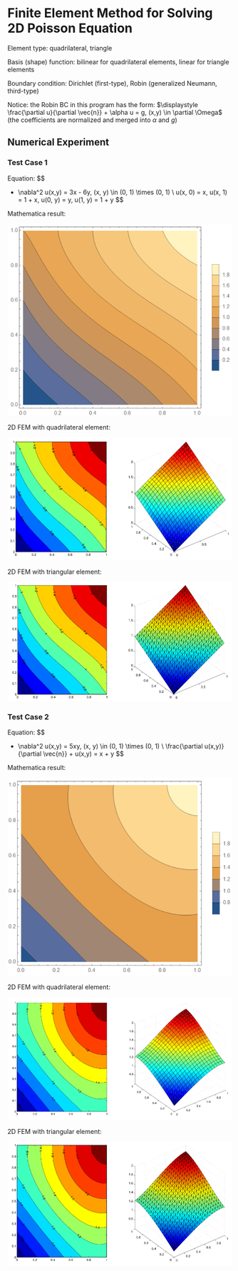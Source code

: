 # Finite Element Method for Solving 2D Poisson Equation

Element type: quadrilateral, triangle

Basis (shape) function: bilinear for quadrilateral elements, linear for triangle elements

Boundary condition: Dirichlet (first-type), Robin (generalized Neumann, third-type)

Notice: the Robin BC in this program has the form: $\displaystyle \frac{\partial u}{\partial \vec{n}} + \alpha u = g, (x,y) \in \partial \Omega$ (the coefficients are normalized and merged into $\alpha$ and $g$)



## Numerical Experiment

### Test Case 1

Equation: 
$$
- \nabla^2 u(x,y) = 3x - 6y, (x, y) \in (0, 1) \times (0, 1) \\
u(x, 0) = x, u(x, 1) = 1 + x, u(0, y) = y, u(1, y) = 1 + y
$$

Mathematica result:

![Mathematica_DirichletBC](images/Mathematica_DirichletBC.png)

2D FEM with quadrilateral element:

![FEM2D_Quad_DirichletBC](images/FEM2D_Quad_DirichletBC.png)

2D FEM with triangular element:

![FEM2D_Tri_DirichletBC](images/FEM2D_Tri_DirichletBC.png)


### Test Case 2

Equation: 
$$
- \nabla^2 u(x,y) = 5xy, (x, y) \in (0, 1) \times (0, 1) \\
\frac{\partial u(x,y)}{\partial \vec{n}} + u(x,y) = x + y
$$

Mathematica result:

![Mathematica_RobinBC](images/Mathematica_RobinBC.png)

2D FEM with quadrilateral element:

![FEM2D_Quad_RobinBC](images/FEM2D_Quad_RobinBC.png)

2D FEM with triangular element:

![FEM2D_Tri_RobinBC](images/FEM2D_Tri_RobinBC.png)